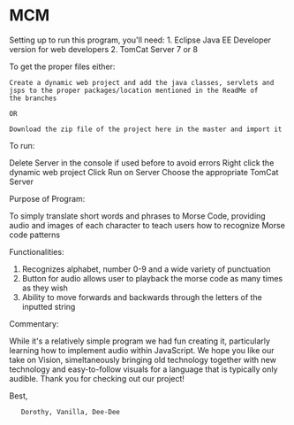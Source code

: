 # MCM
Setting up to run this program, you'll need:
    1.  Eclipse Java EE Developer version for web developers
    2.  TomCat Server 7 or 8
    
To get the proper files either:

    Create a dynamic web project and add the java classes, servlets and jsps to the proper packages/location mentioned in the ReadMe of       the branches 
    
    OR 
    
    Download the zip file of the project here in the master and import it
    
To run:

  Delete Server in the console if used before to avoid errors
  Right click the dynamic web project
  Click Run on Server
  Choose the appropriate TomCat Server
  
Purpose of Program:

  To simply translate short words and phrases to Morse Code, providing audio and images of each character to teach users how to recognize Morse code patterns
  
Functionalities:
  1. Recognizes alphabet, number 0-9 and a wide variety of punctuation
  2. Button for audio allows user to playback the morse code as many times as they wish
  3. Ability to move forwards and backwards through the letters of the inputted string
  
Commentary: 

   While it's a relatively simple program we had fun creating it, particularly learning how to implement audio within JavaScript. We hope    you like our take on Vision, simeltaneously bringing old technology together with new technology and easy-to-follow visuals for a          language that is typically only audible. Thank you for checking out our project!
  
  Best, 
  
       Dorothy, Vanilla, Dee-Dee
  
  
